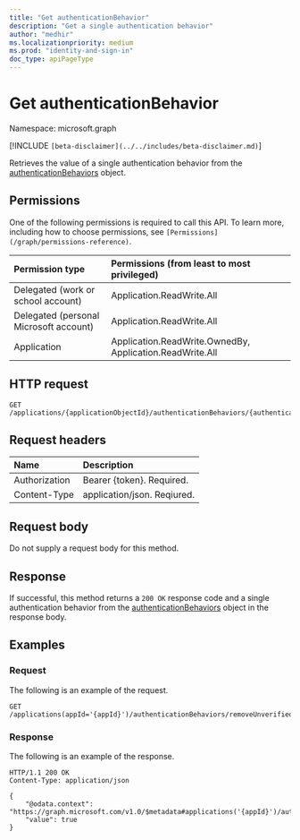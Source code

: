 ```yaml
---
title: "Get authenticationBehavior"
description: "Get a single authentication behavior"
author: "medhir"
ms.localizationpriority: medium
ms.prod: "identity-and-sign-in"
doc_type: apiPageType
---
```


# Get authenticationBehavior

Namespace: microsoft.graph

[!INCLUDE `[beta-disclaimer](../../includes/beta-disclaimer.md)`]

Retrieves the value of a single authentication behavior from the [authenticationBehaviors](../resources/authenticationbehaviors.md) object.

## Permissions

One of the following permissions is required to call this API. To learn more, including how to choose permissions, see `[Permissions](/graph/permissions-reference)`.

|Permission type      | Permissions (from least to most privileged)              |
|:--------------------|:---------------------------------------------------------|
|Delegated (work or school account)     | Application.ReadWrite.All|
|Delegated (personal Microsoft account) | Application.ReadWrite.All |
|Application    | Application.ReadWrite.OwnedBy, Application.ReadWrite.All  |

## HTTP request

<!-- { "blockType": "ignored" } -->

```http
GET /applications/{applicationObjectId}/authenticationBehaviors/{authenticationBehavior}
```

## Request headers

| Name          | Description               |
| :------------ | :------------------------ |
| Authorization | Bearer {token}. Required. |
| Content-Type  | application/json. Reqiured. 

## Request body

Do not supply a request body for this method.

## Response

If successful, this method returns a `200 OK` response code and a single authentication behavior from the [authenticationBehaviors](../resources/authenticationbehaviors.md) object in the response body.

## Examples

### Request

The following is an example of the request.

<!-- {
  "blockType": "request",
  "name": "get_authenticationBehaviors"
}-->

```http
GET /applications(appId='{appId}')/authenticationBehaviors/removeUnverifiedEmailClaim
```

### Response

The following is an example of the response.

<!-- {
  "blockType": "response",
  "@odata.type": "microsoft.graph.authenticationBehaviors"
} -->

```http
HTTP/1.1 200 OK
Content-Type: application/json

{
    "@odata.context": "https://graph.microsoft.com/v1.0/$metadata#applications('{appId}')/authenticationBehaviors/removeUnverifiedEmailClaim",
    "value": true
}
```
